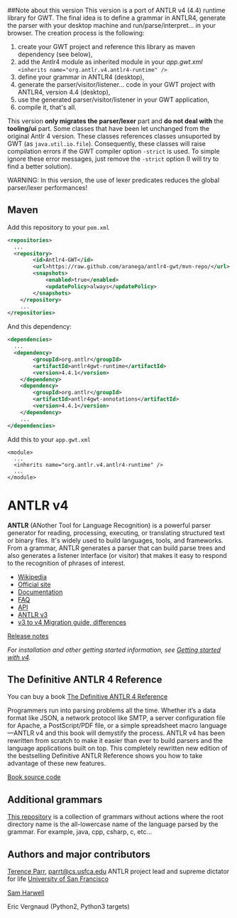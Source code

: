 ##Note about this version
This version is a port of ANTLR v4 (4.4) runtime library for GWT. The final idea is to define a grammar in ANTLR4, generate the parser with your desktop machine and run/parse/interpret... in your browser. The creation process is the following:

1. create your GWT project and reference this library as maven dependency (see below),
1. add the Antlr4 module as inherited module in your _app.gwt.xml_ `<inherits name="org.antlr.v4.antlr4-runtime" />`  
1. define your grammar in ANTLR4 (desktop),
2. generate the parser/visitor/listener... code in your GWT project with ANTLR4, version 4.4 (desktop),
3. use the generated parser/visitor/listener in your GWT application,
4. compile it, that's all.

This version **only migrates the parser/lexer** part and **do not deal with** the **tooling/ui** part. Some classes that have been let unchanged from the original Antlr 4 version. These classes references classes unsuported by GWT (as `java.util.io.file`). Consequently, these classes will raise compilation errors if the GWT compiler option `-strict` is
used. To simple ignore these error messages, just remove the `-strict` option (I will try to find a better solution).

WARNING: In this version, the use of lexer predicates reduces the global parser/lexer performances!

## Maven
Add this repository to your `pom.xml`
```xml
<repositories>
  ...
  <repository>
		<id>Antlr4-GWT</id>
		<url>https://raw.github.com/aranega/antlr4-gwt/mvn-repo/</url>
		<snapshots>
			<enabled>true</enabled>
			<updatePolicy>always</updatePolicy>
		</snapshots>
	</repository>
	...
</repositories>
```
And this dependency:
```xml
<dependencies>
  ...
  <dependency>
		<groupId>org.antlr</groupId>
		<artifactId>antlr4gwt-runtime</artifactId>
		<version>4.4.1</version>
	</dependency>
	<dependency>
		<groupId>org.antlr</groupId>
		<artifactId>antlr4gwt-annotations</artifactId>
		<version>4.4.1</version>
	</dependency>
	...
</dependencies>
```

Add this to your `app.gwt.xml`
```
<module>
  ...
  <inherits name="org.antlr.v4.antlr4-runtime" />
  ...
</module>
```

# ANTLR v4

**ANTLR** (ANother Tool for Language Recognition) is a powerful parser generator for reading, processing, executing, or translating structured text or binary files. It's widely used to build languages, tools, and frameworks. From a grammar, ANTLR generates a parser that can build parse trees and also generates a listener interface (or visitor) that makes it easy to respond to the recognition of phrases of interest.

* [Wikipedia](https://en.wikipedia.org/wiki/ANTLR)
* [Official site](http://www.antlr.org/)
* [Documentation](https://theantlrguy.atlassian.net/wiki/display/ANTLR4/ANTLR+4+Documentation)
* [FAQ](https://theantlrguy.atlassian.net/wiki/display/ANTLR4/ANTLR+v4+FAQ)
* [API](http://www.antlr.org/api/Java/index.html)
* [ANTLR v3](http://www.antlr3.org/)
* [v3 to v4 Migration guide, differences](https://theantlrguy.atlassian.net/wiki/pages/viewpage.action?pageId=1900596)

[Release notes](https://github.com/antlr/antlr4/releases)

*For installation and other getting started information, see [Getting started with v4](https://theantlrguy.atlassian.net/wiki/display/ANTLR4/Getting+Started+with+ANTLR+v4).*

## The Definitive ANTLR 4 Reference
You can buy a book [The Definitive ANTLR 4 Reference](http://pragprog.com/book/tpantlr2/the-definitive-antlr-4-reference)

Programmers run into parsing problems all the time. Whether it’s a data format like JSON, a network protocol like SMTP, a server configuration file for Apache, a PostScript/PDF file, or a simple spreadsheet macro language—ANTLR v4 and this book will demystify the process. ANTLR v4 has been rewritten from scratch to make it easier than ever to build parsers and the language applications built on top. This completely rewritten new edition of the bestselling Definitive ANTLR Reference shows you how to take advantage of these new features.

[Book source code](http://pragprog.com/titles/tpantlr2/source_code)

## Additional grammars
[This repository](https://github.com/antlr/grammars-v4) is a collection of grammars without actions where the
root directory name is the all-lowercase name of the language parsed
by the grammar. For example, java, cpp, csharp, c, etc...

## Authors and major contributors

[Terence Parr](http://www.cs.usfca.edu/~parrt/), parrt@cs.usfca.edu
ANTLR project lead and supreme dictator for life
[University of San Francisco](http://www.usfca.edu/)

[Sam Harwell](http://tunnelvisionlabs.com/)

Eric Vergnaud (Python2, Python3 targets)
